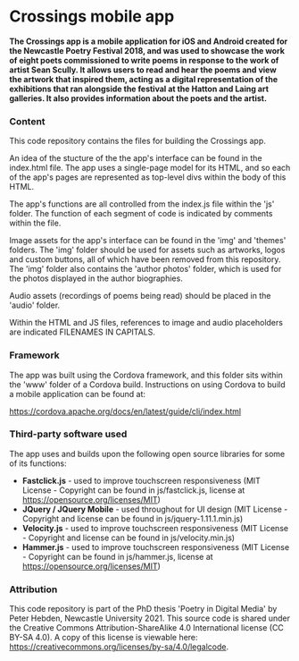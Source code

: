 # Crossings mobile app



**The Crossings app is a mobile application for iOS and Android created for the Newcastle Poetry Festival 2018, and was used to showcase the work of eight poets commissioned to write poems in response to the work of artist Sean Scully. It allows users to read and hear the poems and view the artwork that inspired them, acting as a digital representation of the exhibitions that ran alongside the festival at the Hatton and Laing art galleries. It also provides information about the poets and the artist.**



### Content

This code repository contains the files for building the Crossings app.

An idea of the stucture of the the app's interface can be found in the index.html file. The app uses a single-page model for its HTML, and so each of the app's pages are represented as top-level divs within the body of this HTML. 

The app's functions are all controlled from the index.js file within the 'js' folder. The function of each segment of code is indicated by comments within the file. 

Image assets for the app's interface can be found in the 'img' and 'themes' folders. The 'img' folder should be used for assets such as artworks, logos and custom buttons, all of which have been removed from this repository. The 'img' folder also contains the 'author photos' folder, which is used for the photos displayed in the author biographies. 

Audio assets (recordings of poems being read) should be placed in the 'audio' folder.

Within the HTML and JS files, references to image and audio placeholders are indicated FILENAMES IN CAPITALS. 



### Framework

The app was built using the Cordova framework, and this folder sits within the 'www' folder of a Cordova build. Instructions on using Cordova to build a mobile application can be found at: 

https://cordova.apache.org/docs/en/latest/guide/cli/index.html



### Third-party software used

The app uses and builds upon the following open source libraries for some of its functions:

- **Fastclick.js** - used to improve touchscreen responsiveness (MIT License - Copyright can be found in js/fastclick.js, license at https://opensource.org/licenses/MIT)
- **JQuery / JQuery Mobile** - used throughout for UI design (MIT License - Copyright and license can be found in js/jquery-1.11.1.min.js)
- **Velocity.js** - used to improve touchscreen responsiveness (MIT License - Copyright and license can be found in js/velocity.min.js)
- **Hammer.js** - used to improve touchscreen responsiveness (MIT License - Copyright can be found in js/hammer.js, license at https://opensource.org/licenses/MIT)



### Attribution

This code repository is part of the PhD thesis 'Poetry in Digital Media' by Peter Hebden, Newcastle University 2021. This source code is shared under the Creative Commons Attribution-ShareAlike 4.0 International license (CC BY-SA 4.0). A copy of this license is viewable here: https://creativecommons.org/licenses/by-sa/4.0/legalcode.













